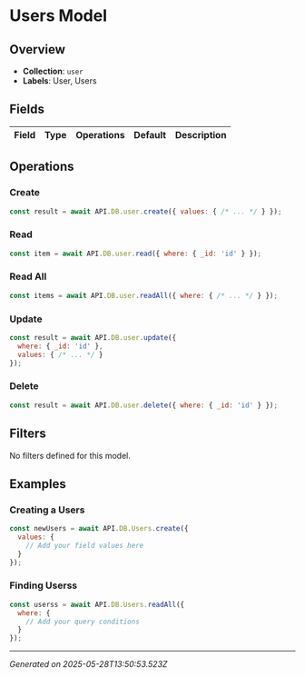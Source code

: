 # Users Model

## Overview

- **Collection**: `user`
- **Labels**: User, Users

## Fields

| Field | Type | Operations | Default | Description |
|-------|------|------------|---------|-------------|


## Operations


### Create
```javascript
const result = await API.DB.user.create({ values: { /* ... */ } });
```

### Read
```javascript
const item = await API.DB.user.read({ where: { _id: 'id' } });
```

### Read All
```javascript
const items = await API.DB.user.readAll({ where: { /* ... */ } });
```

### Update
```javascript
const result = await API.DB.user.update({ 
  where: { _id: 'id' }, 
  values: { /* ... */ } 
});
```

### Delete
```javascript
const result = await API.DB.user.delete({ where: { _id: 'id' } });
```


## Filters

No filters defined for this model.

## Examples


### Creating a Users
```javascript
const newUsers = await API.DB.Users.create({
  values: {
    // Add your field values here
  }
});
```

### Finding Userss
```javascript
const userss = await API.DB.Users.readAll({
  where: {
    // Add your query conditions
  }
});
```


---

*Generated on 2025-05-28T13:50:53.523Z*
